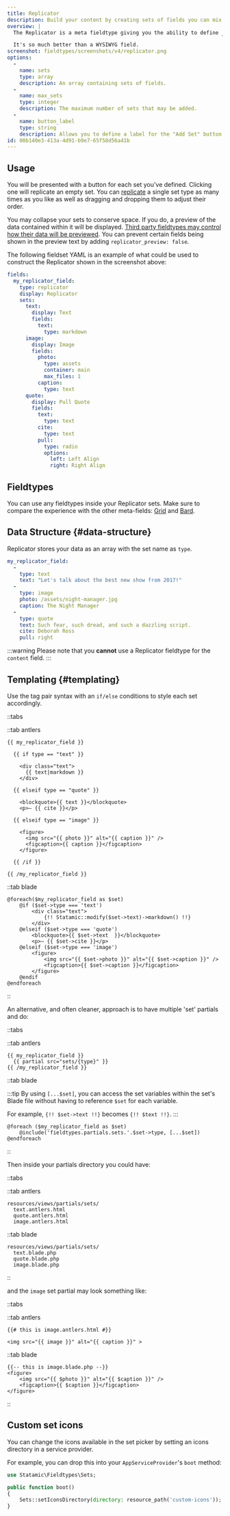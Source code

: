 ```yaml
---
title: Replicator
description: Build your content by creating sets of fields you can mix and match on the fly.
overview: |
  The Replicator is a meta fieldtype giving you the ability to define _sets_ of fields that you can dynamically piece together in whatever order and arrangement you imagine. You can build long-form articles like [Medium.com](http://medium.com) and take advantage of the extra markup control.

  It's so much better than a WYSIWYG field.
screenshot: fieldtypes/screenshots/v4/replicator.png
options:
  -
    name: sets
    type: array
    description: An array containing sets of fields.
  -
    name: max_sets
    type: integer
    description: The maximum number of sets that may be added.
  -
    name: button_label
    type: string
    description: Allows you to define a label for the "Add Set" button.
id: 00b140e3-413a-4d91-b9e7-65f58d56a41b
---
```

## Usage

You will be presented with a button for each set you’ve defined. Clicking one will replicate an empty set. You can [replicate](https://www.youtube.com/watch?v=qD4EVXkfe0w) a single set type as many times as you like as well as dragging and dropping them to adjust their order.

You may collapse your sets to conserve space. If you do, a preview of the data contained within it will be displayed. [Third party fieldtypes may control how their data will be previewed](/extending/fieldtypes#replicator-preview). You can prevent certain fields being shown in the preview text by adding `replicator_preview: false`.

The following fieldset YAML is an example of what could be used to construct the Replicator shown in the screenshot above:

``` yaml
fields:
  my_replicator_field:
    type: replicator
    display: Replicator
    sets:
      text:
        display: Text
        fields:
          text:
            type: markdown
      image:
        display: Image
        fields:
          photo:
            type: assets
            container: main
            max_files: 1
          caption:
            type: text
      quote:
        display: Pull Quote
        fields:
          text:
            type: text
          cite:
            type: text
          pull:
            type: radio
            options:
              left: Left Align
              right: Right Align
```
## Fieldtypes

You can use any fieldtypes inside your Replicator sets. Make sure to compare the experience with the other meta-fields: [Grid](/fieldtypes/grid) and [Bard](/fieldtypes/bard).

## Data Structure {#data-structure}

Replicator stores your data as an array with the set name as `type`.

```yaml
my_replicator_field:
  -
    type: text
    text: "Let's talk about the best new show from 2017!"
  -
    type: image
    photo: /assets/night-manager.jpg
    caption: The Night Manager
  -
    type: quote
    text: Such fear, such dread, and such a dazzling script.
    cite: Deborah Ross
    pull: right
```

:::warning
Please note that you **cannot** use a Replicator fieldtype for the `content` field.
:::

## Templating {#templating}

Use the tag pair syntax with an `if/else` conditions to style each set accordingly.

::tabs

::tab antlers
```antlers
{{ my_replicator_field }}

  {{ if type == "text" }}

    <div class="text">
      {{ text|markdown }}
    </div>

  {{ elseif type == "quote" }}

    <blockquote>{{ text }}</blockquote>
    <p>— {{ cite }}</p>

  {{ elseif type == "image" }}

    <figure>
      <img src="{{ photo }}" alt="{{ caption }}" />
      <figcaption>{{ caption }}</figcaption>
    </figure>

  {{ /if }}

{{ /my_replicator_field }}

```
::tab blade
```blade
@foreach($my_replicator_field as $set)
	@if ($set->type === 'text')
		<div class="text">
			{!! Statamic::modify($set->text)->markdown() !!}
		</div>
	@elseif ($set->type === 'quote')
		<blockquote>{{ $set->text  }}</blockquote>
		<p>— {{ $set->cite }}</p>
	@elseif ($set->type === 'image')
		<figure>
			<img src="{{ $set->photo }}" alt="{{ $set->caption }}" />
			<figcaption>{{ $set->caption }}</figcaption>
		</figure>
	@endif
@endforeach
```
::

An alternative, and often cleaner, approach is to have multiple 'set' partials and do:

::tabs

::tab antlers
```antlers
{{ my_replicator_field }}
  {{ partial src="sets/{type}" }}
{{ /my_replicator_field }}
```
::tab blade

:::tip
By using `[...$set]`, you can access the set variables within the set's Blade file without having to reference `$set` for each variable.

For example, `{!! $set->text !!}` becomes `{!! $text !!}`.
:::

```blade
@foreach ($my_replicator_field as $set)
	@include('fieldtypes.partials.sets.'.$set->type, [...$set])
@endforeach
```
::

Then inside your partials directory you could have:

::tabs

::tab antlers
``` files theme:serendipity-light
resources/views/partials/sets/
  text.antlers.html
  quote.antlers.html
  image.antlers.html
```

::tab blade
``` files theme:serendipity-light
resources/views/partials/sets/
  text.blade.php
  quote.blade.php
  image.blade.php
```
::

and the `image` set partial may look something like:

::tabs

::tab antlers
```antlers
{{# this is image.antlers.html #}}

<img src="{{ image }}" alt="{{ caption }}" >
```

::tab blade
```blade
{{-- this is image.blade.php --}}
<figure>
	<img src="{{ $photo }}" alt="{{ $caption }}" />
	<figcaption>{{ $caption }}</figcaption>
</figure>
```
::

## Custom set icons

You can change the icons available in the set picker by setting an icons directory in a service provider.

For example, you can drop this into your `AppServiceProvider`'s `boot` method:

```php
use Statamic\Fieldtypes\Sets;

public function boot()
{
    Sets::setIconsDirectory(directory: resource_path('custom-icons'));
}
```